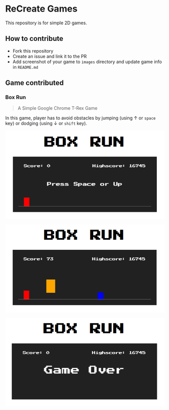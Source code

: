 # ReCreate Games

This repository is for simple 2D games.

## How to contribute

- Fork this repository
- Create an issue and link it to the PR
- Add screenshot of your game to `images` directory and update game info in `README.md`

## Game contributed

### Box Run

> A Simple Google Chrome T-Rex Game

In this game, player has to avoid obstacles by jumping (using &#8593; or `space`
key) or dodging (using &#8595; or `shift` key).

<p align="center">
    <img src="./images/t-rex/start.png">
</p>

<p align="center">
    <img src="./images/t-rex/play.png">
</p>

<p align="center">
    <img src="./images/t-rex/end.png">
</p>
